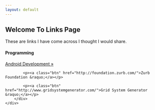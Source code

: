 ```yaml
---
layout: default
---
```


<h2>Welcome To Links Page</h2>
<p>These are links I have come across I thought I would share.</p>


<div class="row">
	<div class="span4">
		<h4>Programming</h4>
		<div class="span4">
			<p><a class="btn" href="http://developer.android.com/index.html">Android Development &raquo;</a></p>

			<p><a class="btn" href="http://foundation.zurb.com/">Zurb Foundation &raquo;</a></p>

			<p><a class="btn" href="http://www.gridsystemgenerator.com/">Grid System Generator &raquo;</a></p>
		</div>
	</div>
</div>
